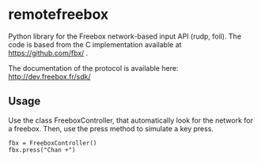 remotefreebox
=============

Python library for the Freebox network-based input API (rudp, foil). The code is based from the C implementation available at https://github.com/fbx/ .

The documentation of the protocol is available here: http://dev.freebox.fr/sdk/

## Usage

Use the class FreeboxController, that automatically look for the network for a freebox.
Then, use the press method to simulate a key press.

    fbx = FreeboxController()
    fbx.press("Chan +")
